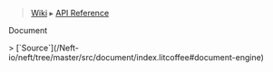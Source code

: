 > [Wiki](Home) ▸ [API Reference](API-Reference)

Document
<dl></dl>
> [`Source`](/Neft-io/neft/tree/master/src/document/index.litcoffee#document-engine)

